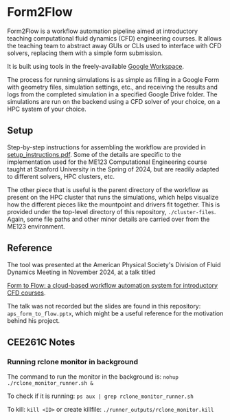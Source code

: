 # Form2Flow

Form2Flow is a workflow automation pipeline aimed at introductory teaching computational fluid dynamics (CFD) engineering courses. It allows the teaching team to abstract away GUIs or CLIs used to interface with CFD solvers, replacing them with a simple form submission.

It is built using tools in the freely-available [Google Workspace](https://developers.google.com/workspace/). 

The process for running simulations is as simple as filling in a Google Form with geometry files, simulation settings, etc., and receiving the results and logs from the completed simulation in a specified Google Drive folder. The simulations are run on the backend using a CFD solver of your choice, on a HPC system of your choice.

## Setup

Step-by-step instructions for assembling the workflow are provided in [setup_instructions.pdf](https://github.com/benjamark/form2flow/blob/master/setup_instructions.pdf). Some of the details are specific to the implementation used for the ME123 Computational Engineering course taught at Stanford University in the Spring of 2024, but are readily adapted to different solvers, HPC clusters, etc.

The other piece that is useful is the parent directory of the workflow as present on the HPC cluster that runs the simulations, which helps visualize how the different pieces like the mountpoint and drivers fit together. This is provided under the top-level directory of this repository, ```./cluster-files```. Again, some file paths and other minor details are carried over from the ME123 environment.

## Reference

The tool was presented at the American Physical Society's Division of Fluid Dynamics Meeting in November 2024, at a talk titled

[Form to Flow: a cloud-based workflow automation system for introductory CFD courses](https://meetings.aps.org/Meeting/DFD24/Session/L31.8).

The talk was not recorded but the slides are found in this repository: ```aps_form_to_flow.pptx```, which might be a useful reference for the motivation behind his project.

## CEE261C Notes

### Running rclone monitor in background
The command to run the monitor in the background is:
`nohup ./rclone_monitor_runner.sh &`

To check if it is running:
`ps aux | grep rclone_monitor_runner.sh`

To kill:
`kill <ID>`
or create killfile:
`./runner_outputs/rclone_monitor.kill`
